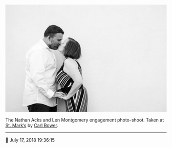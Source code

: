 ![Nathan and Len kissing in front of a white wall](assets/5e4653061186016de9d8cd8e9d99cf46.webp)

The Nathan Acks and Len Montgomery engagement photo-shoot. Taken at [St. Mark’s](http://www.stmarkscoffeehouse.com/) by [Carl Bower](http://carlbowerphotos.com/).

- - - -

📅 July 17, 2018 19:36:15
